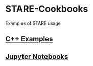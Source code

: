 # STARE-Cookbooks
Examples of STARE usage

## [C++ Examples](contrib/c++)

## [Jupyter Notebooks](contrib/jupyter)

